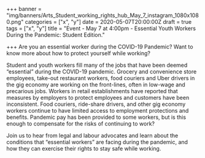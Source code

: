 +++
banner = "img/banners/Arts_Student_working_rights_hub_May_7_instagram_1080x1080.png"
categories = ["x", "y"]
date = 2020-05-07T20:00:00Z
draft = true
tags = ["x", "y"]
title = "Event - May 7 at 4:00pm - Essential Youth Workers During the Pandemic: Student Edition."

+++
Are you an essential worker during the COVID-19 Pandemic? Want to know more about how to protect yourself while working?

Student and youth workers fill many of the jobs that have been deemed “essential” during the COVID-19 pandemic. Grocery and convenience store employees, take-out restaurant workers, food couriers and Uber drivers in the gig economy are working on the front-lines, often in low-wage and precarious jobs. Workers in retail establishments have reported that measures by employers to protect employees and customers have been inconsistent. Food couriers, ride-share drivers, and other gig economy workers continue to have limited access to employment protections and benefits. Pandemic pay has been provided to some workers, but is this enough to compensate for the risks of continuing to work?

Join us to hear from legal and labour advocates and learn about the conditions that “essential workers” are facing during the pandemic, and how they can exercise their rights to stay safe while working.